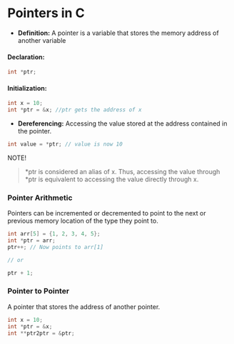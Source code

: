 
# Pointers in C

- **Definition:** A pointer is a variable that stores the memory address of another variable

#### Declaration:

```c
int *ptr;
```


#### Initialization:

```c
int x = 10;
int *ptr = &x; //ptr gets the address of x 
```

- **Dereferencing:** Accessing the value stored at the address contained in the pointer.

```c
int value = *ptr; // value is now 10
```

 NOTE!
 > *ptr is considered an alias of x. Thus, accessing the value through *ptr is equivalent to accessing the value directly through x.

### Pointer Arithmetic
Pointers can be incremented or decremented to point to the next or previous memory location of the type they point to.

```c
int arr[5] = {1, 2, 3, 4, 5};
int *ptr = arr;
ptr++; // Now points to arr[1] 

// or 

ptr + 1;
```

### Pointer to Pointer
A pointer that stores the address of another pointer.

```c
int x = 10;
int *ptr = &x;
int **ptr2ptr = &ptr;
```